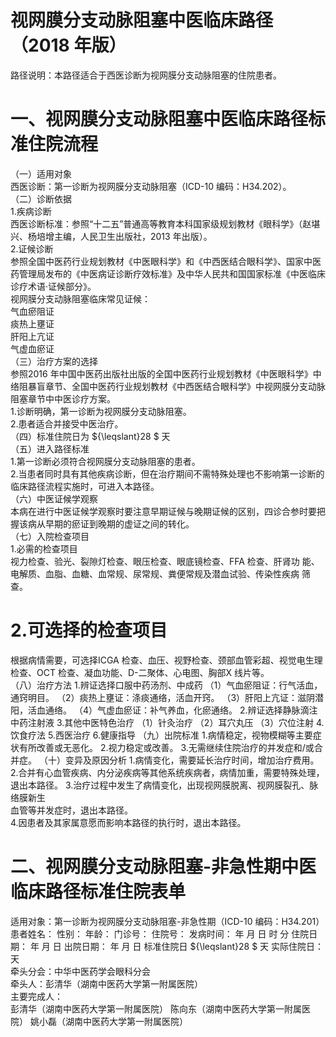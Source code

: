 # 视网膜分支动脉阻塞中医临床路径 （2018 年版）  
路径说明：本路径适合于西医诊断为视网膜分支动脉阻塞的住院患者。  
# 一、视网膜分支动脉阻塞中医临床路径标准住院流程  
（一）适用对象  
西医诊断：第一诊断为视网膜分支动脉阻塞（ICD-10 编码：H34.202）。  
（二）诊断依据  
1.疾病诊断  
西医诊断标准：参照“十二五”普通高等教育本科国家级规划教材《眼科学》（赵堪兴、杨培增主编，人民卫生出版社，2013 年出版）。  
2.证候诊断  
参照全国中医药行业规划教材《中医眼科学》和《中西医结合眼科学》、国家中医药管理局发布的《中医病证诊断疗效标准》及中华人民共和国国家标准《中医临床诊疗术语·证候部分》。  
视网膜分支动脉阻塞临床常见证候：  
气血瘀阻证  
痰热上壅证  
肝阳上亢证  
气虚血瘀证  
（三）治疗方案的选择  
参照2016 年中国中医药出版社出版的全国中医药行业规划教材《中医眼科学》中络阻暴盲章节、全国中医药行业规划教材《中西医结合眼科学》中视网膜分支动脉阻塞章节中中医诊疗方案。  
1.诊断明确，第一诊断为视网膜分支动脉阻塞。  
2.患者适合并接受中医治疗。  
（四）标准住院日为 ${\leqslant}28 $ 天  
（五）进入路径标准  
1.第一诊断必须符合视网膜分支动脉阻塞的患者。  
2.当患者同时具有其他疾病诊断，但在治疗期间不需特殊处理也不影响第一诊断的临床路径流程实施时，可进入本路径。  
（六）中医证候学观察  
本病在进行中医证候学观察时要注意早期证候与晚期证候的区别，四诊合参时要把握该病从早期的瘀证到晚期的虚证之间的转化。  
（七）入院检查项目  
1.必需的检查项目  
视力检查、验光、裂隙灯检查、眼压检查、眼底镜检查、FFA 检查、肝肾功 能、电解质、血脂、血糖、血常规、尿常规、粪便常规及潜血试验、传染性疾病 筛查。  
# 2.可选择的检查项目  
根据病情需要，可选择ICGA 检查、血压、视野检查、颈部血管彩超、视觉电生理检查、OCT 检查、凝血功能、D-二聚体、心电图、胸部X 线片等。  
（八）治疗方法   1.辨证选择口服中药汤剂、中成药  （1）气血瘀阻证：行气活血，通窍明目。 （2）痰热上壅证：涤痰通络，活血开窍。 （3）肝阳上亢证：滋阴潜阳，活血通络。 （4）气虚血瘀证：补气养血，化瘀通络。  2.辨证选择静脉滴注中药注射液   3.其他中医特色治疗  （1）针灸治疗 （2）耳穴丸压 （3）穴位注射  4.饮食疗法  5.西医治疗  6.健康指导  （九）出院标准  1.病情稳定，视物模糊等主要症状有所改善或无恶化。 2.视力稳定或改善。 3.无需继续住院治疗的并发症和/或合并症。 （十）变异及原因分析 1.病情变化，需要延长治疗时间，增加治疗费用。 2.合并有心血管疾病、内分泌疾病等其他系统疾病者，病情加重，需要特殊处理，退出本路径。 3.治疗过程中发生了病情变化，出现视网膜脱离、视网膜裂孔、脉络膜新生  
血管等并发症时，退出本路径。  
4.因患者及其家属意愿而影响本路径的执行时，退出本路径。  
# 二、视网膜分支动脉阻塞-非急性期中医临床路径标准住院表单  
适用对象：第一诊断为视网膜分支动脉阻塞-非急性期（ICD-10 编码：H34.201）    患者姓名：          性别：    年龄：    门诊号：         住院号：            发病时间：   年  月  日  时  分  住院日期：   年  月  日 出院日期：   年  月   日 标准住院日 ${\leqslant}28 $ 天               实际住院日：    天  
牵头分会：中华中医药学会眼科分会  
牵头人：彭清华（湖南中医药大学第一附属医院）  
主要完成人：  
彭清华（湖南中医药大学第一附属医院） 陈向东（湖南中医药大学第一附属医院） 姚小磊（湖南中医药大学第一附属医院）  